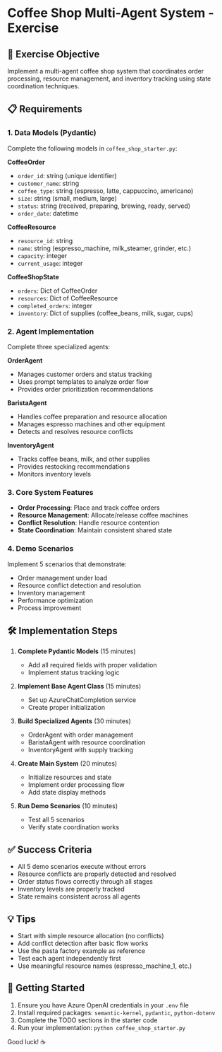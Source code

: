 # Coffee Shop Multi-Agent System - Exercise

## 🎯 Exercise Objective
Implement a multi-agent coffee shop system that coordinates order processing, resource management, and inventory tracking using state coordination techniques.

## 📋 Requirements

### 1. Data Models (Pydantic)
Complete the following models in `coffee_shop_starter.py`:

**CoffeeOrder**
- `order_id`: string (unique identifier)
- `customer_name`: string
- `coffee_type`: string (espresso, latte, cappuccino, americano)
- `size`: string (small, medium, large)
- `status`: string (received, preparing, brewing, ready, served)
- `order_date`: datetime

**CoffeeResource**
- `resource_id`: string
- `name`: string (espresso_machine, milk_steamer, grinder, etc.)
- `capacity`: integer
- `current_usage`: integer

**CoffeeShopState**
- `orders`: Dict of CoffeeOrder
- `resources`: Dict of CoffeeResource
- `completed_orders`: integer
- `inventory`: Dict of supplies (coffee_beans, milk, sugar, cups)

### 2. Agent Implementation
Complete three specialized agents:

**OrderAgent**
- Manages customer orders and status tracking
- Uses prompt templates to analyze order flow
- Provides order prioritization recommendations

**BaristaAgent** 
- Handles coffee preparation and resource allocation
- Manages espresso machines and other equipment
- Detects and resolves resource conflicts

**InventoryAgent**
- Tracks coffee beans, milk, and other supplies
- Provides restocking recommendations
- Monitors inventory levels

### 3. Core System Features
- **Order Processing**: Place and track coffee orders
- **Resource Management**: Allocate/release coffee machines
- **Conflict Resolution**: Handle resource contention
- **State Coordination**: Maintain consistent shared state

### 4. Demo Scenarios
Implement 5 scenarios that demonstrate:
- Order management under load
- Resource conflict detection and resolution
- Inventory management
- Performance optimization
- Process improvement

## 🛠️ Implementation Steps

1. **Complete Pydantic Models** (15 minutes)
   - Add all required fields with proper validation
   - Implement status tracking logic

2. **Implement Base Agent Class** (15 minutes)
   - Set up AzureChatCompletion service
   - Create proper initialization

3. **Build Specialized Agents** (30 minutes)
   - OrderAgent with order management
   - BaristaAgent with resource coordination  
   - InventoryAgent with supply tracking

4. **Create Main System** (20 minutes)
   - Initialize resources and state
   - Implement order processing flow
   - Add state display methods

5. **Run Demo Scenarios** (10 minutes)
   - Test all 5 scenarios
   - Verify state coordination works

## ✅ Success Criteria

- All 5 demo scenarios execute without errors
- Resource conflicts are properly detected and resolved
- Order status flows correctly through all stages
- Inventory levels are properly tracked
- State remains consistent across all agents

## 💡 Tips

- Start with simple resource allocation (no conflicts)
- Add conflict detection after basic flow works
- Use the pasta factory example as reference
- Test each agent independently first
- Use meaningful resource names (espresso_machine_1, etc.)

## 🚀 Getting Started

1. Ensure you have Azure OpenAI credentials in your `.env` file
2. Install required packages: `semantic-kernel`, `pydantic`, `python-dotenv`
3. Complete the TODO sections in the starter code
4. Run your implementation: `python coffee_shop_starter.py`

Good luck! ☕